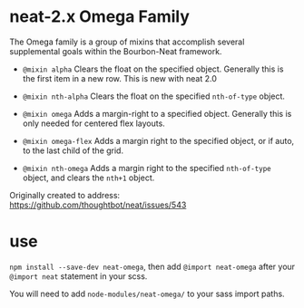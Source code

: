 # neat-2.x Omega Family
The Omega family is a group of mixins that accomplish several supplemental goals within the Bourbon-Neat framework.

- `@mixin alpha` Clears the float on the specified object. Generally this is the first item in a new row. This is new with neat 2.0

- `@mixin nth-alpha` Clears the float on the specified `nth-of-type` object.

- `@mixin omega` Adds a margin-right to a specified object. Generally this is only needed for centered flex layouts.

- `@mixin omega-flex` Adds a margin right to the specified object, or if auto, to the last child of the grid.

- `@mixin nth-omega` Adds a margin right to the specified `nth-of-type` object, and clears the `nth+1` object.

Originally created to address: https://github.com/thoughtbot/neat/issues/543

# use

`npm install --save-dev neat-omega`, then add `@import neat-omega` after your `@import neat` statement in your scss.

You will need to add `node-modules/neat-omega/` to your sass import paths.
